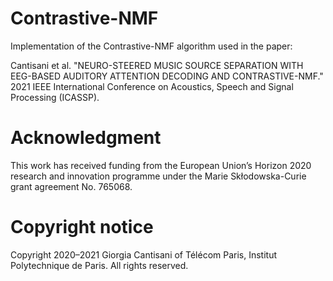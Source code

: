 # Contrastive-NMF

Implementation of the Contrastive-NMF algorithm used in the paper:      
    
Cantisani et al. "NEURO-STEERED MUSIC SOURCE SEPARATION WITH EEG-BASED AUDITORY ATTENTION DECODING AND CONTRASTIVE-NMF." 2021 IEEE International Conference on Acoustics, Speech and Signal Processing (ICASSP).

# Acknowledgment
This work has received funding from the European Union’s Horizon 2020 research and innovation programme under the Marie Skłodowska-Curie grant agreement No. 765068.

# Copyright notice
Copyright 2020–2021 Giorgia Cantisani of Télécom Paris, Institut Polytechnique de Paris.
All rights reserved.

